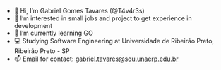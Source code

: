 - 👋 Hi, I’m Gabriel Gomes Tavares (@T4v4r3s)
- 👀 I’m interested in small jobs and project to get experience in development
- 🌱 I’m currently learning GO
- 💻 Studying Software Engineering at Universidade de Ribeirão Preto, Ribeirão Preto - SP
- 📫 Email for contact: gabriel.tavares@sou.unaerp.edu.br


